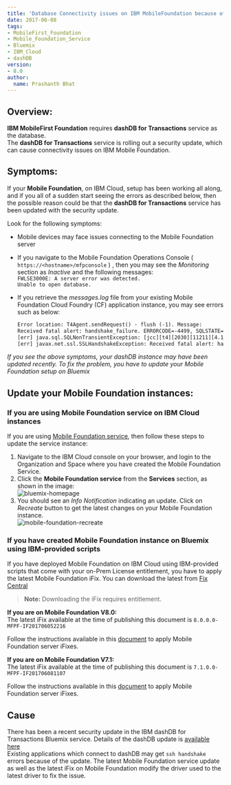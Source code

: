 ```yaml
---
title: 'Database Connectivity issues on IBM MobileFoundation because of a security update to dashDB for Transactions service'
date: 2017-06-08
tags:
- MobileFirst_Foundation
- Mobile_Foundation_Service
- Bluemix
- IBM_Cloud
- dashDB
version:
- 8.0
author:
  name: Prashanth Bhat
---
```

## Overview:

**IBM MobileFirst Foundation**  requires **dashDB for Transactions** service as the database.  
The **dashDB for Transactions** service is rolling out a security update, which can cause connectivity issues on IBM Mobile Foundation.

## Symptoms:

If your **Mobile Foundation**, on IBM Cloud, setup has been working all along, and if you all of a sudden start seeing the errors as described below, then the possible reason could be that the **dashDB for Transactions** service has been updated with the security update.

Look for the following symptoms:   

*  Mobile devices may face issues connecting to the Mobile Foundation server  
*  If you navigate to the Mobile Foundation Operations Console ( `https://<hostname>/mfpconsole` ) , then you may see the _*Monitoring*_ section as _*Inactive*_ and the following messages:  
   `FWLSE3000E: A server error was detected.`  
   `Unable to open database.`  
* If you retrieve the _*messages.log*_ file from your existing Mobile Foundation Cloud Foundry (CF) application instance, you may see errors such as below:  

    ```xml
    Error location: T4Agent.sendRequest() - flush (-1). Message:    
    Received fatal alert: handshake_failure. ERRORCODE=-4499, SQLSTATE=08001 DSRA0010E: SQL State = 08001, Error Code = -4,499    
    [err] java.sql.SQLNonTransientException: [jcc][t4][2030][11211][4.13.80] A communication error occurred during operations on the connectionís underlying socket, socket input stream,    
    [err] javax.net.ssl.SSLHandshakeException: Received fatal alert: handshake_failure    
     ```  

*If you see the above symptoms, your dashDB instance may have been updated recently. To fix the problem, you have to update your Mobile Foundation setup on Bluemix*

## Update your Mobile Foundation instances:

### If you are using Mobile Foundation service on IBM Cloud instances  

If you are using [Mobile Foundation service](https://console.bluemix.net/catalog/services/mobile-foundation), then follow these steps to update the service instance:  

1. Navigate to the IBM Cloud console on your browser, and login to the Organization and Space where you have created the Mobile Foundation Service.
2. Click the **Mobile Foundation service** from the **Services** section, as shown in the image:      
  ![bluemix-homepage]({{site.baseurl}}/assets/blog/2017-06-08-mobile-foundation-dashdb-connectivity-issue/MobileFoundationService.png)  
3. You should see an *Info Notification* indicating an update. Click on *Recreate* button to get the latest changes on your Mobile Foundation instance.  
  ![mobile-foundation-recreate]({{site.baseurl}}/assets/blog/2017-06-08-mobile-foundation-dashdb-connectivity-issue/MobileFoundationRecreate.png)  


### If you have created Mobile Foundation instance on Bluemix using IBM-provided scripts  

If you have deployed Mobile Foundation on IBM Cloud using IBM-provided scripts that come with your on-Prem License entitlement, you have to apply the latest Mobile Foundation iFix. You can download the latest  from  [Fix Central](https://www-945.ibm.com/support/fixcentral)  

>**Note:** Downloading the iFix requires entitlement.  

**If you are on Mobile Foundation V8.0:**  
The latest iFix available at the time of publishing this document is `8.0.0.0-MFPF-IF201706052216`  

Follow the instructions available in this [document](https://mobilefirstplatform.ibmcloud.com/tutorials/en/foundation/8.0/ibmcloud/mobilefirst-server-using-scripts-lbp/#applying-mobilefirst-server-fixes) to apply Mobile Foundation server iFixes.

**If you are on Mobile Foundation V7.1:**  
The latest iFix available at the time of publishing this document is `7.1.0.0-MFPF-IF201706081107`  

Follow the instructions available in this [document](https://www.ibm.com/support/knowledgecenter/en/SSHS8R_7.1.0/com.ibm.worklight.deploy.doc/deploy/t_apply_interim_fix.html) to apply Mobile Foundation server iFixes.

## Cause

There has been a recent security update in the IBM dashDB for Transactions Bluemix service.
Details of the dashDB update is [available here](http://www-01.ibm.com/support/docview.wss?uid=swg22001150)  
Existing applications which connect to dashDB may get `ssh handshake` errors because of the update.
The latest Mobile Foundation service update as well as the latest iFix on Mobile Foundation modify the driver used to the latest driver to fix the issue.
